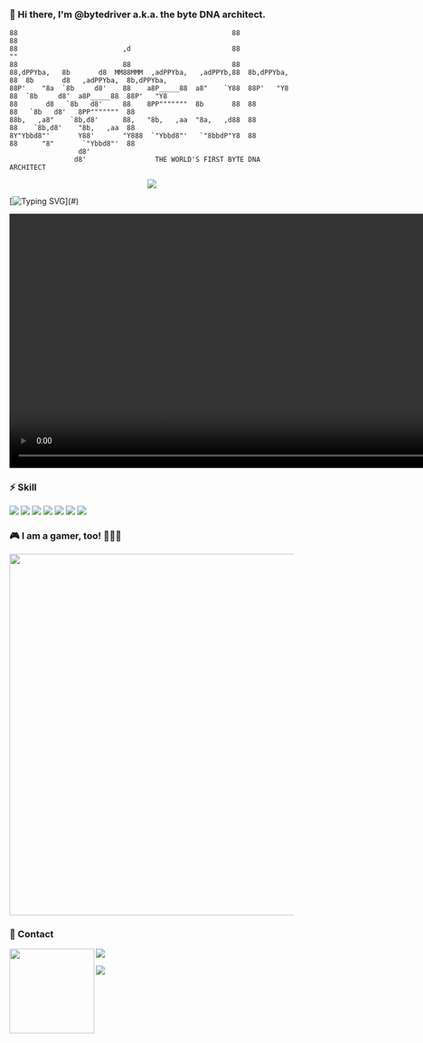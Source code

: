 ### 👋 Hi there, I'm @bytedriver a.k.a. the byte DNA architect.

```
88                                                     88              88                                     
88                          ,d                         88              ""                                     
88                          88                         88                                                     
88,dPPYba,   8b       d8  MM88MMM  ,adPPYba,   ,adPPYb,88  8b,dPPYba,  88  8b       d8   ,adPPYba,  8b,dPPYba,
88P'    "8a  `8b     d8'    88    a8P_____88  a8"    `Y88  88P'   "Y8  88  `8b     d8'  a8P_____88  88P'   "Y8
88       d8   `8b   d8'     88    8PP"""""""  8b       88  88          88   `8b   d8'   8PP"""""""  88        
88b,   ,a8"    `8b,d8'      88,   "8b,   ,aa  "8a,   ,d88  88          88    `8b,d8'    "8b,   ,aa  88        
8Y"Ybbd8"'       Y88'       "Y888  `"Ybbd8"'   `"8bbdP"Y8  88          88      "8"       `"Ybbd8"'  88        
                 d8'                                                                                          
                d8'                 THE WORLD'S FIRST BYTE DNA ARCHITECT                                      
```


<p align = "center">
  <a href="#">
    <img src="https://user-images.githubusercontent.com/123972077/223856966-6408344f-b7ea-412d-b39d-db104f65ae13.png" />
  </a>
</p>

[![Typing SVG](https://readme-typing-svg.demolab.com?font=Fira+Code&duration=2000&pause=2000&width=900&lines=Let+%40bytedriver+make+your+app+one+more+byte+faster+than+the+old+one.)](#)

<div align="center">
  <video src="https://user-images.githubusercontent.com/123972077/224437816-139faf7b-808e-42a8-b596-eb31d592d4e8.mp4" width=900 />
</div>

### ⚡ Skill

<p>
  <a href="#"><img src="https://img.shields.io/badge/Swift-9cf?style=flat&logo=swift"/></a>
  <a href="#"><img src="https://img.shields.io/badge/Objetive--C-grey?style=flat&logo=c"/></a>
  <a href="#"><img src="https://img.shields.io/badge/Assembly-red?style=flat&logo=assemblyscript"/></a>
  <a href="#"><img src="https://img.shields.io/badge/TypeScript-154256?style=flat&logo=typescript"/></a>
  <a href="#"><img src="https://img.shields.io/badge/JavaScript-yellow?style=flat&logo=javascript"/></a>
  <a href="#"><img src="https://img.shields.io/badge/-Git-white?style=flat&logo=git"/></a>
  <a href="#"><img src="https://img.shields.io/badge/-GitHub-black?style=flat&logo=github"/></a>
</p>

### 🎮 I am a gamer, too! 🤪🤪🤪

<p align="center">
  <a href="#"><img width="640" src="https://user-images.githubusercontent.com/78368735/212185947-4fd8d859-5418-4867-98e6-5ae12ced83f8.png"/></a>
</p>

### 💖 Contact

<a href="#"><img align="left" height="150" src="https://user-images.githubusercontent.com/78368735/212184858-6cb10a72-458f-4842-8955-d9f4a0fc45cb.gif"></a>

<a href="https://www.linkedin.com/in/daniel-cochrane-bytedriver/" target="_blank"><img src="https://img.shields.io/badge/Linkedin-blue?style=flat-square&logo=linkedin"/></a>

<a href="https://calendly.com/daniel-cochrane/meet" target="_blank"><img src="https://img.shields.io/badge/Calendly-blue?style=flat-square&logo=googlemeet"/></a>

<!--
**bytedriver/bytedriver** is a ✨ _special_ ✨ repository because its `README.md` (this file) appears on your GitHub profile.

Here are some ideas to get you started:

- 🔭 I’m currently working on ...
- 🌱 I’m currently learning ...
- 👯 I’m looking to collaborate on ...
- 🤔 I’m looking for help with ...
- 💬 Ask me about ...
- 📫 How to reach me: ...
- 😄 Pronouns: ...
- ⚡ Fun fact: ...
-->
